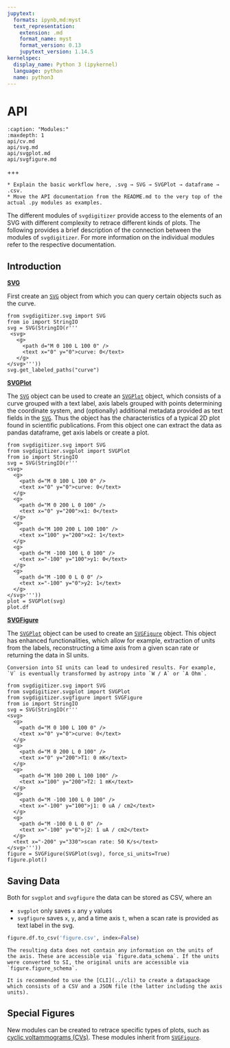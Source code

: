 ```yaml
---
jupytext:
  formats: ipynb,md:myst
  text_representation:
    extension: .md
    format_name: myst
    format_version: 0.13
    jupytext_version: 1.14.5
kernelspec:
  display_name: Python 3 (ipykernel)
  language: python
  name: python3
---
```


API
===

```{toctree}
:caption: "Modules:"
:maxdepth: 1
api/cv.md
api/svg.md
api/svgplot.md
api/svgfigure.md
```

+++

```{todo}
* Explain the basic workflow here, .svg → SVG → SVGPlot → dataframe → .csv.
* Move the API documentation from the README.md to the very top of the actual .py modules as examples.
```

The different modules of `svgdigitizer` provide access to the elements of an SVG with different complexity to retrace different kinds of plots.
The following provides a brief description of the connection between the modules of `svgdigitizer`. For more information on the individual modules refer to the respective documentation.

## Introduction

**[SVG](/api/svg)**

First create an [`SVG`](/api/svg) object from which you can query certain objects such as the curve.

```{code-cell} ipython3
from svgdigitizer.svg import SVG
from io import StringIO
svg = SVG(StringIO(r'''
 <svg>
   <g>
     <path d="M 0 100 L 100 0" />
     <text x="0" y="0">curve: 0</text>
   </g>
</svg>'''))
svg.get_labeled_paths("curve")
```

**[SVGPlot](/api/svgplot)**

The [`SVG`](/api/svg) object can be used to create an [`SVGPlot`](/api/svgplot) object, which consists of a curve grouped with a text label, axis
labels grouped with points determining the coordinate system, and (optionally) additional metadata provided as text fields in the [`SVG`](/api/svg). Thus the object has the characteristics of a typical 2D plot found in scientific publications.
From this object one can extract the data as pandas dataframe, get axis labels or create a plot.

```{code-cell} ipython3
from svgdigitizer.svg import SVG
from svgdigitizer.svgplot import SVGPlot
from io import StringIO
svg = SVG(StringIO(r'''
<svg>
  <g>
    <path d="M 0 100 L 100 0" />
    <text x="0" y="0">curve: 0</text>
  </g>
  <g>
    <path d="M 0 200 L 0 100" />
    <text x="0" y="200">x1: 0</text>
  </g>
  <g>
    <path d="M 100 200 L 100 100" />
    <text x="100" y="200">x2: 1</text>
  </g>
  <g>
    <path d="M -100 100 L 0 100" />
    <text x="-100" y="100">y1: 0</text>
  </g>
  <g>
    <path d="M -100 0 L 0 0" />
    <text x="-100" y="0">y2: 1</text>
  </g>
</svg>'''))
plot = SVGPlot(svg)
plot.df
```

**[SVGFigure](/api/svgfigure)**

The [`SVGPlot`](/api/svgplot) object can be used to create an [`SVGFigure`](/api/svgfigure) object. This object has enhanced functionalities, which allow for example, extraction of units from the labels, reconstructing a time axis from a given scan rate or returning the data in SI units.

```{warning}
Conversion into SI units can lead to undesired results. For example, `V` is eventually transformed by astropy into `W / A` or `A Ohm`.
```

```{code-cell} ipython3
from svgdigitizer.svg import SVG
from svgdigitizer.svgplot import SVGPlot
from svgdigitizer.svgfigure import SVGFigure
from io import StringIO
svg = SVG(StringIO(r'''
<svg>
  <g>
    <path d="M 0 100 L 100 0" />
    <text x="0" y="0">curve: 0</text>
  </g>
  <g>
    <path d="M 0 200 L 0 100" />
    <text x="0" y="200">T1: 0 mK</text>
  </g>
  <g>
    <path d="M 100 200 L 100 100" />
    <text x="100" y="200">T2: 1 mK</text>
  </g>
  <g>
    <path d="M -100 100 L 0 100" />
    <text x="-100" y="100">j1: 0 uA / cm2</text>
  </g>
  <g>
    <path d="M -100 0 L 0 0" />
    <text x="-100" y="0">j2: 1 uA / cm2</text>
  </g>
  <text x="-200" y="330">scan rate: 50 K/s</text>
</svg>'''))
figure = SVGFigure(SVGPlot(svg), force_si_units=True)
figure.plot()
```

## Saving Data

Both for `svgplot` and `svgfigure` the data can be stored as CSV, where an

* `svgplot` only saves `x` any `y` values
* `svgfigure` saves `x`, `y`, and a time axis `t`, when a scan rate is provided as text label in the svg.

```python
figure.df.to_csv('figure.csv', index=False)
```

```{warning}
The resulting data does not contain any information on the units of the axis. These are accessible via `figure.data_schema`. If the units were converted to SI, the original units are accessible via `figure.figure_schema`.

It is recommended to use the [CLI](../cli) to create a datapackage which consists of a CSV and a JSON file (the latter including the axis units).
```

## Special Figures

New modules can be created to retrace specific types of plots, such as [cyclic voltammograms (CVs)](/api/cv). These modules inherit from [`SVGFigure`](/api/svgfigure).
